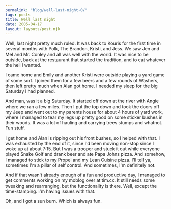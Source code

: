 ```yaml
---
permalink: "blog/well-last-night-0/"
tags: posts
title: Well last night
date: 2005-04-17
layout: layouts/post.njk
---
```


Well, last night pretty much ruled. It was back to Kouris for the first time in several months with Polk, The Brandon, Kristi, and Jess. We saw Jen and Mel and Mr. Conley and all was well with the world. It was nice to be outside, back at the restaurant that started the tradition, and to eat whatever the hell I wanted.

I came home and Emily and another Kristi were outside playing a yard game of some sort. I joined them for a few beers and a few rounds of Washers, then left pretty much when Alan got home. I needed my sleep for the big Saturday I had planned.

And man, was it a big Saturday. It started off down at the river with Angie where we ran a few miles. Then I put the top down and took the doors off my Jeep and went out to my parents house for about 4 hours of yard work, where I managed to tear my legs up pretty good on some sticker bushes in their woods. It was a lot of hauling and carrying trees stumps and whatnot. Fun stuff.

I get home and Alan is ripping out his front bushes, so I helped with that. I was exhausted by the end of it, since I'd been moving non-stop since I woke up at about 7:15. But I was a trooper and stuck it out while everyone played Snake Golf and drank beer and ate Papa Johns pizza. And somehow, I managed to stick to my Propel and my Lean Cuisine pizza. I'll tell ya, sometimes I'm a pillar of self control. And sometimes, I'm definitely not.

And if that wasn't already enough of a fun and productive day, I managed to get comments working on my moblog over at tim.cx. It still needs some tweaking and rearranging, but the functionality is there. Well, except the time-stamping. I'm having issues with that.

Oh, and I got a sun burn. Which is always fun.
